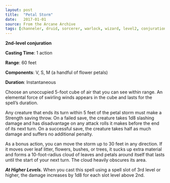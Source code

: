 ```yaml
---
layout: post
title:  "Petal Storm"
date:   2017-01-01
source: From the Arcane Archive
tags: [channeler, druid, sorcerer, warlock, wizard, level2, conjuration, hb, fan]
---
```


**2nd-level conjuration**

**Casting Time**: 1 action

**Range**: 60 feet

**Components**: V, S, M (a handful of flower petals)

**Duration**: Instantaneous

Choose an unoccupied 5-foot cube of air that you can see within range. An elemental force of swirling winds appears in the cube and lasts for the spell’s duration.

Any creature that ends its turn within 5 feet of the petal storm must make a Strength saving throw. On a failed save, the creature takes 1d8 slashing damage and has disadvantage on any attack rolls it makes before the end of its next turn. On a successful save, the creature takes half as much damage and suffers no additional penalty.

As a bonus action, you can move the storm up to 30 feet in any direction. If it moves over leaf litter, flowers, bushes, or trees, it sucks up extra material and forms a 10-foot-radius cloud of leaves and petals around itself that lasts until the start of your next turn. The cloud heavily obscures its area.

***At Higher Levels.*** When you cast this spell using a spell slot of 3rd level or higher, the damage increases by 1d8 for each slot level above 2nd.
